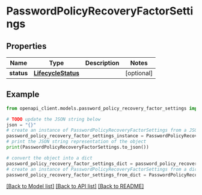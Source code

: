 # PasswordPolicyRecoveryFactorSettings


## Properties

Name | Type | Description | Notes
------------ | ------------- | ------------- | -------------
**status** | [**LifecycleStatus**](LifecycleStatus.md) |  | [optional] 

## Example

```python
from openapi_client.models.password_policy_recovery_factor_settings import PasswordPolicyRecoveryFactorSettings

# TODO update the JSON string below
json = "{}"
# create an instance of PasswordPolicyRecoveryFactorSettings from a JSON string
password_policy_recovery_factor_settings_instance = PasswordPolicyRecoveryFactorSettings.from_json(json)
# print the JSON string representation of the object
print(PasswordPolicyRecoveryFactorSettings.to_json())

# convert the object into a dict
password_policy_recovery_factor_settings_dict = password_policy_recovery_factor_settings_instance.to_dict()
# create an instance of PasswordPolicyRecoveryFactorSettings from a dict
password_policy_recovery_factor_settings_from_dict = PasswordPolicyRecoveryFactorSettings.from_dict(password_policy_recovery_factor_settings_dict)
```
[[Back to Model list]](../README.md#documentation-for-models) [[Back to API list]](../README.md#documentation-for-api-endpoints) [[Back to README]](../README.md)


